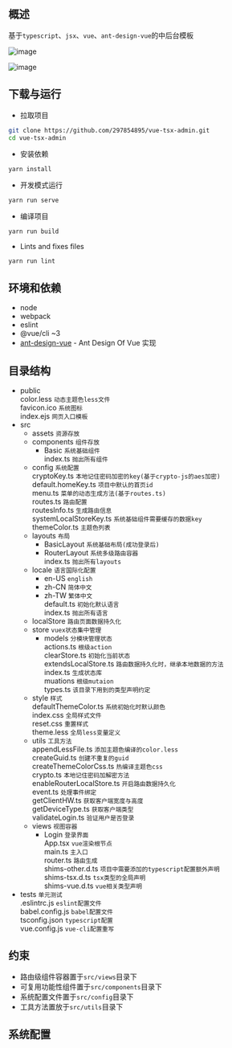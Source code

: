 概述
----
基于`typescript`、`jsx`、`vue`、`ant-design-vue`的中后台模板

![image](https://github.com/297854895/vue-tsx-admin/blob/master/home.png)

![image](https://github.com/297854895/vue-tsx-admin/blob/master/login.png)

下载与运行
----

- 拉取项目
```bash
git clone https://github.com/297854895/vue-tsx-admin.git
cd vue-tsx-admin
```

- 安装依赖
```
yarn install
```

- 开发模式运行
```
yarn run serve
```

- 编译项目
```
yarn run build
```

- Lints and fixes files
```
yarn run lint
```

环境和依赖
----

- node
- webpack
- eslint
- @vue/cli ~3
- [ant-design-vue](https://github.com/vueComponent/ant-design-vue) - Ant Design Of Vue 实现

目录结构
----
+ public  
color.less  `动态主题色less文件`  
favicon.ico  `系统图标`  
index.ejs  `网页入口模板`  
+ src
  + assets `资源存放`  
  + components  `组件存放`  
    - Basic  `系统基础组件`  
    index.ts `抛出所有组件`  
  + config  `系统配置`  
    cryptoKey.ts  `本地记住密码加密的key(基于crypto-js的aes加密)`  
    default.homeKey.ts  `项目中默认的首页id`  
    menu.ts  `菜单的动态生成方法(基于routes.ts)`  
    routes.ts  `路由配置`  
    routesInfo.ts  `生成路由信息`  
    systemLocalStoreKey.ts  `系统基础组件需要缓存的数据key`  
    themeColor.ts  `主题色列表`    
  + layouts  `布局`  
    - BasicLayout  `系统基础布局(成功登录后)`  
    - RouterLayout  `系统多级路由容器`  
    index.ts  `抛出所有layouts`    
  + locale  `语言国际化配置`  
    - en-US  `english`  
    - zh-CN  `简体中文`  
    - zh-TW  `繁体中文`  
    default.ts  `初始化默认语言`  
    index.ts  `抛出所有语言`  
  + localStore  `路由页面数据持久化`   
  + store  `vuex状态集中管理`  
    - models  `分模块管理状态`  
    actions.ts  `根级action`  
    clearStore.ts  `初始化当前状态`  
    extendsLocalStore.ts  `路由数据持久化时，继承本地数据的方法`  
    index.ts  `生成状态库`  
    muations  `根级mutaion`   
    types.ts  `该目录下用到的类型声明约定`         
  + style  `样式`  
    defaultThemeColor.ts  `系统初始化时默认颜色`  
    index.css  `全局样式文件`  
    reset.css  `重置样式`  
    theme.less  `全局less变量定义`          
  + utils  `工具方法`  
    appendLessFile.ts  `添加主题色编译的color.less`  
    createGuid.ts  `创建不重复的guid`  
    createThemeColorCss.ts  `热编译主题色css`  
    crypto.ts  `本地记住密码加解密方法`  
    enableRouterLocalStore.ts  `开启路由数据持久化`  
    event.ts  `处理事件绑定`  
    getClientHW.ts  `获取客户端宽度与高度`  
    getDeviceType.ts `获取客户端类型`  
    validateLogin.ts  `验证用户是否登录`            
  + views  `视图容器`  
    - Login  `登录界面`  
  App.tsx  `vue渲染根节点`  
  main.ts  `主入口`  
  router.ts  `路由生成`  
  shims-other.d.ts  `项目中需要添加的typescript配置额外声明`   
  shims-tsx.d.ts  `tsx类型的全局声明`  
  shims-vue.d.ts  `vue相关类型声明`  
+ tests  `单元测试`  
.eslintrc.js  `eslint配置文件`  
babel.config.js  `babel配置文件`  
tsconfig.json  `typescript配置`  
vue.config.js  `vue-cli配置重写`  

约束
---
* 路由级组件容器置于`src/views`目录下
* 可复用功能性组件置于`src/components`目录下
* 系统配置文件置于`src/config`目录下
* 工具方法置放于`src/utils`目录下

系统配置
---
